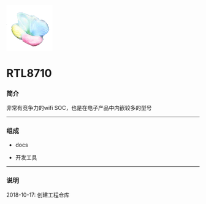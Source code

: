 ﻿[![sites](docs/mcuyun.png)](http://www.mcuyun.com)

# RTL8710

### 简介

非常有竞争力的wifi SOC，也是在电子产品中内嵌较多的型号

---

### 组成

- docs






- 开发工具



---

### 说明

2018-10-17: 创建工程仓库


